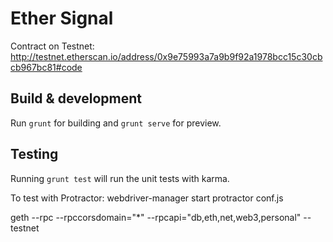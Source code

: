 # Ether Signal

Contract on Testnet:
http://testnet.etherscan.io/address/0x9e75993a7a9b9f92a1978bcc15c30cbcb967bc81#code

## Build & development

Run `grunt` for building and `grunt serve` for preview.

## Testing

Running `grunt test` will run the unit tests with karma.

To test with Protractor:
webdriver-manager start
protractor conf.js

geth --rpc --rpccorsdomain="*" --rpcapi="db,eth,net,web3,personal" --testnet
